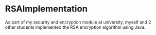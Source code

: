# RSAImplementation
As part of my security and encryption module at university, myself and 2 other students implemented the RSA encryption algorithm using Java.
